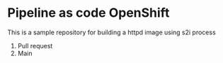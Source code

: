 # Pipeline as code OpenShift

This is a sample repository for building a httpd image using s2i process

1. Pull request
2. Main
